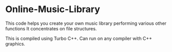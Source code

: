 # Online-Music-Library
This code helps you create your own music library performing various other functions
It concentrates on file structures.

This is compiled using Turbo C++. 
Can run on any compiler with C++ graphics.
